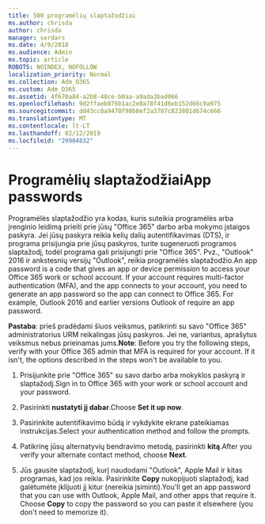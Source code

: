 ```yaml
---
title: 500 programėlių slaptažodžiai
ms.author: chrisda
author: chrisda
manager: serdars
ms.date: 4/9/2018
ms.audience: Admin
ms.topic: article
ROBOTS: NOINDEX, NOFOLLOW
localization_priority: Normal
ms.collection: Adm_O365
ms.custom: Adm_O365
ms.assetid: 4f670a84-a2b8-48ce-b0aa-a9ada3bad066
ms.openlocfilehash: 9d2ffaeb876b1ac2e8a78f41d6eb152d66c9a975
ms.sourcegitcommit: dd43cc0a9470f98b8ef2a3787c823801d674c666
ms.translationtype: MT
ms.contentlocale: lt-LT
ms.lasthandoff: 02/12/2019
ms.locfileid: "29904832"
---
```

# <a name="app-passwords"></a><span data-ttu-id="d08e4-102">Programėlių slaptažodžiai</span><span class="sxs-lookup"><span data-stu-id="d08e4-102">App passwords</span></span>

<span data-ttu-id="d08e4-p101">Programėlės slaptažodžio yra kodas, kuris suteikia programėlės arba įrenginio leidimą prieiti prie jūsų "Office 365" darbo arba mokymo įstaigos paskyra. Jei jūsų paskyra reikia kelių dalių autentifikavimas (DTS), ir programa prisijungia prie jūsų paskyros, turite sugeneruoti programos slaptažodį, todėl programa gali prisijungti prie "Office 365". Pvz., "Outlook" 2016 ir ankstesnių versijų "Outlook", reikia programėlės slaptažodžio.</span><span class="sxs-lookup"><span data-stu-id="d08e4-p101">An app password is a code that gives an app or device permission to access your Office 365 work or school account. If your account requires multi-factor authentication (MFA), and the app connects to your account, you need to generate an app password so the app can connect to Office 365. For example, Outlook 2016 and earlier versions Outlook of require an app password.</span></span>
  
 <span data-ttu-id="d08e4-p102">**Pastaba**: prieš pradėdami šiuos veiksmus, patikrinti su savo "Office 365" administratorius URM reikalingas jūsų paskyros. Jei ne, variantus, aprašytus veiksmus nebus prieinamas jums.</span><span class="sxs-lookup"><span data-stu-id="d08e4-p102">**Note**: Before you try the following steps, verify with your Office 365 admin that MFA is required for your account. If it isn't, the options described in the steps won't be available to you.</span></span>
  
1. <span data-ttu-id="d08e4-108">Prisijunkite prie "Office 365" su savo darbo arba mokyklos paskyrą ir slaptažodį.</span><span class="sxs-lookup"><span data-stu-id="d08e4-108">Sign in to Office 365 with your work or school account and your password.</span></span>
    
2. <span data-ttu-id="d08e4-109">Pasirinkti **nustatyti jį dabar**.</span><span class="sxs-lookup"><span data-stu-id="d08e4-109">Choose **Set it up now**.</span></span>
    
3. <span data-ttu-id="d08e4-110">Pasirinkite autentifikavimo būdą ir vykdykite ekrane pateikiamas instrukcijas.</span><span class="sxs-lookup"><span data-stu-id="d08e4-110">Select your authentication method and follow the prompts.</span></span>
    
4. <span data-ttu-id="d08e4-111">Patikrinę jūsų alternatyvių bendravimo metodą, pasirinkti **kitą**.</span><span class="sxs-lookup"><span data-stu-id="d08e4-111">After you verify your alternate contact method, choose **Next**.</span></span>
    
5. <span data-ttu-id="d08e4-p103">Jūs gausite slaptažodį, kurį naudodami "Outlook", Apple Mail ir kitas programas, kad jos reikia. Pasirinkite **Copy** nukopijuoti slaptažodį, kad galėtumėte įklijuoti jį kitur (nereikia įsiminti).</span><span class="sxs-lookup"><span data-stu-id="d08e4-p103">You'll get an app password that you can use with Outlook, Apple Mail, and other apps that require it. Choose **Copy** to copy the password so you can paste it elsewhere (you don't need to memorize it).</span></span> 
    


